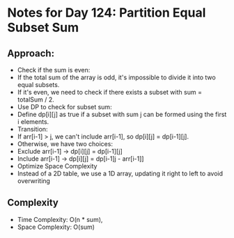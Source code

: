 # Notes for Day 124: Partition Equal Subset Sum

## Approach:

- Check if the sum is even:
- If the total sum of the array is odd, it's impossible to divide it into two equal subsets.
- If it's even, we need to check if there exists a subset with sum = totalSum / 2.
- Use DP to check for subset sum:
- Define dp[i][j] as true if a subset with sum j can be formed using the first i elements.
- Transition:
- If arr[i-1] > j, we can't include arr[i-1], so dp[i][j] = dp[i-1][j].
- Otherwise, we have two choices:
- Exclude arr[i-1] → dp[i][j] = dp[i-1][j]
- Include arr[i-1] → dp[i][j] = dp[i-1]j - arr[i-1]]
- Optimize Space Complexity
- Instead of a 2D table, we use a 1D array, updating it right to left to avoid overwriting

## Complexity

- Time Complexity: O(n \* sum),
- Space Complexity: O(sum)
